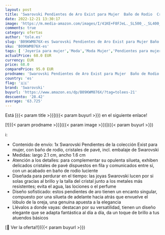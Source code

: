 ```yaml
---
layout: post
title: 'Swarovski Pendientes de Aro Exist para Mujer  Baño de Rodio  Cristales Blancos  Colección Exist de Swarovski'
date: 2022-12-21 13:30:17
image: 'https://m.media-amazon.com/images/I/41KE+F8FJeL._SL500_._SL400_.jpg'
comments: true
category: ofertas
author: 'tole.es'
slug: 'B09KWM876X-es Swarovski Pendientes de Aro Exist para Mujer Baño de Rodio...'
sku: 'B09KWM876X-es'
tags: [ 'Joyería para mujer','Moda','Moda Mujer','Pendientes para mujer','swarovski','🇪🇸', ]
actualPrice: 68.0 EUR
currency: EUR
price: 68.0
comparePrice: 95.0 EUR
prodname: 'Swarovski Pendientes de Aro Exist para Mujer  Baño de Rodio  Cristales Blancos  Colección Exist de Swarovski'
country: 'es'
flag: '🇪🇸'
brand: 'Swarovski'
buyurl: 'https://www.amazon.es/dp/B09KWM876X/?tag=tolees-21'
descuento: '28.42'
average: '63.725'
---
```


Está [{{< param title >}}]({{< param buyurl >}}) en el siguiente enlace!

[![{{< param prodname >}}]({{< param image >}})]({{< param buyurl >}})

ℹ️:

- Contenido de envío: 1x Swarovski Pendientes de la colección Exist para mujer, con baño de rodio, cristales de pavé, incl. embalaje de Swarovski
- Medidas: largo 2.1 cm, ancho 1.6 cm
- Atención a los detalles: para complementar su opulenta silueta, exhiben delicados cristales de pavé dispuestos en fila y comunicados entre sí, con un acabado en baño de rodio luciente
- Diseñada para perdurar en el tiempo: las joyas Swarovski lucen por si solas gracias al brillo y la talla del cristal junto a los metales más resistentes; evita el agua, las lociones o el perfume
- Diseño sofisticado: estos pendientes de aro tienen un encanto singular, compuesto por una silueta de adelante hacia atrás que envuelve el lóbulo de la oreja, una genuina apuesta a la elegancia
- Llévalos a donde vayas: destacan por su versatilidad, tienen un diseño elegante que se adapta fantástica al día a día, da un toque de brillo a tus atuendos básicos

[🛒 Ver la oferta!!]({{< param buyurl >}})
